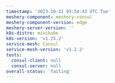 ```yaml
---
timestamp: '2023-10-31 03:54:43 UTC Tue'
meshery-component: meshery-consul
meshery-component-version: edge
meshery-server-version: ''
k8s-distro: minikube
k8s-version: 'v1.25.2'
service-mesh: Consul
service-mesh-version: 'v1.2.2'
tests:
  consul-client: null
  consul-server: null
overall-status: 'failing'
---
```

